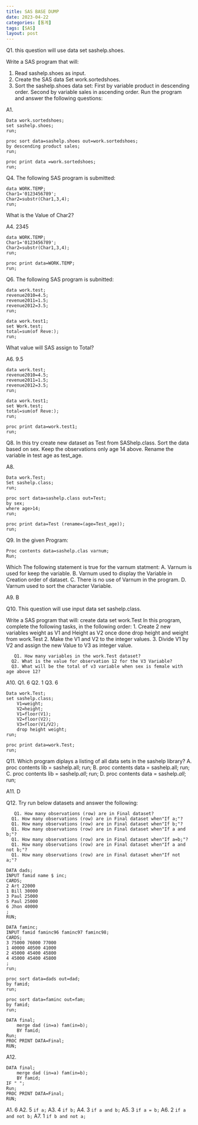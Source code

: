 ```yaml
---
title: SAS BASE DUMP
date: 2023-04-22
categories: [통계]
tags: [SAS]
layout: post
---
```


Q1. this question will use data set sashelp.shoes.

Write a SAS program that will:
1. Read sashelp.shoes as input.
2. Create the SAS data Set work.sortedshoes.
3. Sort the sashelp.shoes data set:
      First by variable product in descending order.
      Second by variable sales in ascending order.
      Run the program and answer the following questions:

A1.

```null
Data work.sortedshoes;
set sashelp.shoes;
run;

proc sort data=sashelp.shoes out=work.sortedshoes;
by descending product sales;
run;

proc print data =work.sortedshoes;
run;
```

Q4. The following SAS program is submitted:

```null
data WORK.TEMP;
Char1='0123456789';
Char2=substr(Char1,3,4);
run;
```

What is the Value of Char2?

A4. 2345

```null
data WORK.TEMP;
Char1='0123456789';
Char2=substr(Char1,3,4);
run;

proc print data=WORK.TEMP;
run;
```

Q6. The following SAS program is subnitted:

```null
data work.test;
revenue2010=4.5;
revenue2011=1.5;
revenue2012=3.5;
run;

data work.test1;
set Work.test;
total=sum(of Reve:);
run;
```

What value will SAS assign to Total?

A6. 9.5

```null
data work.test;
revenue2010=4.5;
revenue2011=1.5;
revenue2012=3.5;
run;

data work.test1;
set Work.test;
total=sum(of Reve:);
run;

proc print data=work.test1;
run;
```

Q8. In this try create new dataset as Test from SAShelp.class.
      Sort the data based on sex.
      Keep the observations only age 14 above.
      Rename the variable in test age as test_age.

A8.

```null
Data work.Test;
Set sashelp.class;
run;

proc sort data=sashelp.class out=Test;
by sex;
where age>14;
run;

proc print data=Test (rename=(age=Test_age));
run;
```

Q9. In the given Program:

```null
Proc contents data=sashelp.clas varnum;
Run;
```

Which The following statement is true for the varnum statment:
A. Varnum is used for keep the variable.
B. Varnum used to display the Variable in Creation order of dataset.
C. There is no use of Varnum in the program.
D. Varnum used to sort the character Variable.

A9. B

Q10. This question will use input data set sashelp.class.

Write a SAS program that will:
create data set work.Test
In this program, complete the following tasks, in the following order:
      1. Create 2 new variables weight as V1 and Height as V2 once done drop height and weight from work.Test
      2. Make the V1 and V2 to the integer values.
      3. Divide V1 by V2 and assign the new Value to V3 as integer value.

       Q1. How many variables in the work.Test dataset?
      Q2. What is the value for observation 12 for the V3 Variable?
      Q3. What will be the total of v3 variable when sex is female with age above 12?

A10.       Q1. 6       Q2. 1       Q3. 6

```null
Data work.Test;
set sashelp.class;
	V1=weight;
	V2=height;
	V1=floor(V1);
	V2=floor(V2);
	V3=floor(V1/V2);
	drop height weight;
run;

proc print data=work.Test;
run;
```

Q11. Which program diplays a listing of all data sets in the sashelp library?
A. proc contents lib = sashelp.all; run;
B. proc contents data = sashelp.all; run;
C. proc contents lib = sashelp._all_; run;
D. proc contents data = sashelp._all_; run;

A11. D

Q12. Try run below datasets and answer the following:

       Q1. How many observations (row) are in Final dataset?
      Q1. How many observations (row) are in Final dataset when"If a;"?
      Q1. How many observations (row) are in Final dataset when"If b;"?
      Q1. How many observations (row) are in Final dataset when"If a and b;"?
      Q1. How many observations (row) are in Final dataset when"If a=b;"?
      Q1. How many observations (row) are in Final dataset when"If a and not b;"?
      Q1. How many observations (row) are in Final dataset when"If not a;"?

```null
DATA dads;
INPUT famid name $ inc;
CARDS;
2 Art 22000
1 Bill 30000
3 Paul 25000
5 Paul 25000
6 Jhon 40000
;
RUN;

DATA faminc;
INPUT famid faminc96 faminc97 faminc98;
CARDS;
3 75000 76000 77000
1 40000 40500 41000
2 45000 45400 45800
4 45000 45400 45800
;
run;

proc sort data=dads out=dad;
by famid;
run;

proc sort data=faminc out=fam;
by famid;
run;

DATA final;
	merge dad (in=a) fam(in=b);
	BY famid;
Run;
PROC PRINT DATA=Final;
RUN;
```

A12.

```null
DATA final;
	merge dad (in=a) fam(in=b);
	BY famid;
IF " ";
Run;
PROC PRINT DATA=Final;
RUN;
```

A1. 6
A2. 5 `if a;`
A3. 4 `if b;`
A4. 3 `if a and b;`
A5. 3 `if a = b;`
A6. 2 `if a and not b;`
A7. 1 `if b and not a;`